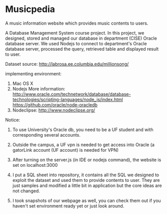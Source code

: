 # Musicpedia
A music information website which provides music contents to users.

A Database Management System course project. In this project, we designed, stored and managed our database in department (CISE) Oracle database server. We used Nodejs to connect to department's Oracle database server, processed the query, retrieved table and displayed result to user.

Dataset source:
  http://labrosa.ee.columbia.edu/millionsong/

implementing environment:
  1. Mac OS X
  2. Nodejs
  More information:
  http://www.oracle.com/technetwork/database/database-technologies/scripting-languages/node_js/index.html
  https://github.com/oracle/node-oracledb
  3. Nodeclipse:
  http://www.nodeclipse.org/

Notice:
1. To use University's Oracle db, you need to be a UF student and with corresponding several accounts.

2. Outside the campus, a UF vpn is needed to get access into Oracle (a gatorLink account (UF account) is needed for VPN)

3. After turning on the server.js (in IDE or nodejs command), the website is set on localhost:3000

4. I put a SQL sheet into repository, it contains all the SQL we designed to exploit the dataset and used them to provide contents to user. They are just samples and modified a little bit in application but the core ideas are not changed.

5. I took snapshots of our webpage as well, you can check them out if you haven't set environment ready yet or just look around.
